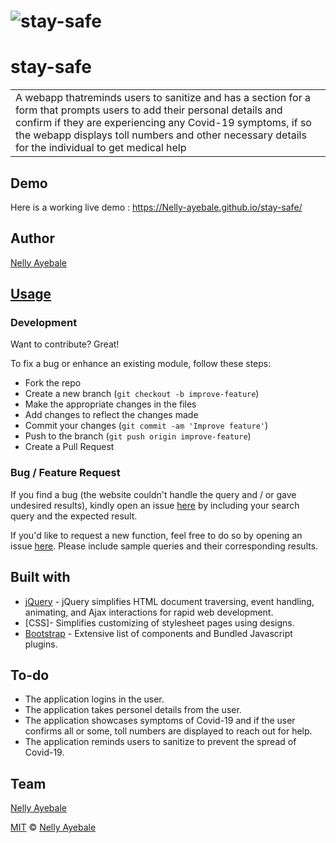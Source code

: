 # ![stay-safe](https://Nelly-ayebale.github.io/stay-safe/)
# stay-safe
<table>
<tr>
<td>
  A webapp thatreminds users to sanitize and has a section for a form that prompts users to add their personal details and confirm if they are experiencing any Covid-19 symptoms, if so the webapp displays toll numbers and other necessary details for the individual to get medical help
</td>
</tr>
</table>


## Demo
Here is a working live demo :  https://Nelly-ayebale.github.io/stay-safe/


## Author

[Nelly Ayebale](https://github.com/Nelly-ayebale)


## [Usage](https://Nelly-ayebale.github.io/stay-safe/) 

### Development
Want to contribute? Great!

To fix a bug or enhance an existing module, follow these steps:

- Fork the repo
- Create a new branch (`git checkout -b improve-feature`)
- Make the appropriate changes in the files
- Add changes to reflect the changes made
- Commit your changes (`git commit -am 'Improve feature'`)
- Push to the branch (`git push origin improve-feature`)
- Create a Pull Request 

### Bug / Feature Request

If you find a bug (the website couldn't handle the query and / or gave undesired results), kindly open an issue [here](https://github.com/Nelly-ayebale/stay-safe/issues/new) by including your search query and the expected result.

If you'd like to request a new function, feel free to do so by opening an issue [here](https://github.com/Nelly-ayebale/stay-safe/issues/new). Please include sample queries and their corresponding results.


## Built with 

- [jQuery](http://www.w3schools.com/jquery/jquery_ref_ajax.asp) - jQuery simplifies HTML document traversing, event handling, animating, and Ajax interactions for rapid web development.
- [CSS]- Simplifies customizing of stylesheet pages using designs.
- [Bootstrap](http://getbootstrap.com/) - Extensive list of components and  Bundled Javascript plugins.


## To-do
- The application logins in the user.
- The application takes personel details from the user.
- The application showcases symptoms of Covid-19 and if the user confirms all or some, toll numbers are displayed to reach out for help.
- The application reminds users to sanitize to prevent the spread of Covid-19.

## Team

[Nelly Ayebale](https://github.com/Nelly-ayebale)  





[MIT](LICENSE) © [Nelly Ayebale ](https://github.com/Nelly-ayebale)

